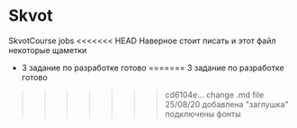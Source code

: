 # Skvot
SkvotCourse jobs
<<<<<<< HEAD
Наверное стоит писать и  этот файл некоторые щаметки
- 3 задание по разработке готово
=======
3 задание по разработке готово

>>>>>>> cd6104e... change .md file
25/08/20 
 добавлена "заглушка"
 подключены фонты
 
